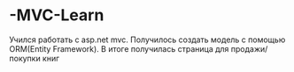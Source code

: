 # -MVC-Learn
Учился работать с asp.net mvc. Получилось создать модель с помощью ORM(Entity Framework). В итоге получилась страница для продажи/покупки книг 
